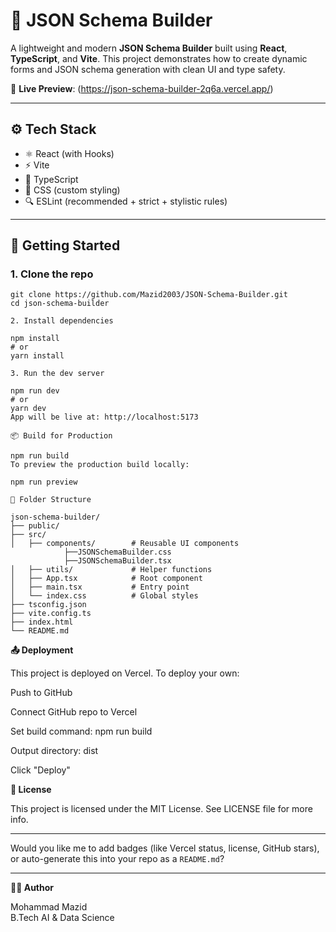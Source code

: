 # 🧩 JSON Schema Builder

A lightweight and modern **JSON Schema Builder** built using **React**, **TypeScript**, and **Vite**. This project demonstrates how to create dynamic forms and JSON schema generation with clean UI and type safety.

🔗 **Live Preview**: (https://json-schema-builder-2q6a.vercel.app/)

---

## ⚙️ Tech Stack

- ⚛️ React (with Hooks)
- ⚡ Vite
- 🧠 TypeScript
- 🎨 CSS (custom styling)
- 🔍 ESLint (recommended + strict + stylistic rules)

---

## 🚀 Getting Started

### 1. Clone the repo

```
git clone https://github.com/Mazid2003/JSON-Schema-Builder.git
cd json-schema-builder

2. Install dependencies

npm install
# or
yarn install

3. Run the dev server

npm run dev
# or
yarn dev
App will be live at: http://localhost:5173

📦 Build for Production

npm run build
To preview the production build locally:

npm run preview
```
```
🧪 Folder Structure

json-schema-builder/
├── public/
├── src/
│   ├── components/        # Reusable UI components
            ├──JSONSchemaBuilder.css
            ├──JSONSchemaBuilder.tsx
│   ├── utils/             # Helper functions
│   ├── App.tsx            # Root component
│   ├── main.tsx           # Entry point
│   └── index.css          # Global styles
├── tsconfig.json
├── vite.config.ts
├── index.html
└── README.md

```
**📤 Deployment**

This project is deployed on Vercel. To deploy your own:

Push to GitHub

Connect GitHub repo to Vercel

Set build command: npm run build

Output directory: dist

Click "Deploy"

**📜 License**

This project is licensed under the MIT License. See LICENSE file for more info.

---

Would you like me to add badges (like Vercel status, license, GitHub stars), or auto-generate this into your repo as a `README.md`?

---

**🧑‍💻 Author**

Mohammad Mazid <br>
B.Tech AI & Data Science<br>

